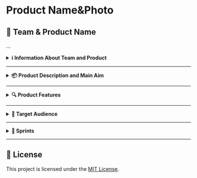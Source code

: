 # Product Name&Photo

## 🧠 Team & Product Name
...

<details>
  <summary><strong>ℹ️ Information About Team and Product</strong></summary>

  ### 👥 Team Members

  | Name              | Title           | Communication |
  |-------------------|------------------|---------|
  |  | Scrum Master   |         |
  |  | Product Owner |         |
  |  | Developer     |         |
  |  | Developer     |         |
 


</details>

---

<details>
  <summary><strong>📦 Product Description and Main Aim</strong></summary>


  *Full description goes here...*

</details>

---

<details>
  <summary><strong>🔍 Product Features</strong></summary>

  - Feature 1
  - Feature 2
  - Feature 3

</details>

---

<details>
  <summary><strong>🎯 Target Audience</strong></summary>

  - Audience Segment 1
  - Audience Segment 2

</details>

---

<details>
  <summary><strong>📅 Sprints</strong></summary>

  ### Sprint 1
  - Notes:
  - Total Points/How we decide:
  - Daily Scrum:
  - Board Updates:
  - Review:
  <summary> > Screenshots:<summary>

  ### Sprint 2
  - Notes:
  - Total Points/How we decide:
  - Daily Scrum:
  - Board Updates:
  - Review:
  <summary> > Screenshots:<summary>

  ### Sprint 3
  - Notes:
  - Total Points/How we decide:
  - Daily Scrum:
  - Board Updates:
  - Review:
  <summary> > Screenshots:<summary>

</details>

---

## 📎 License

This project is licensed under the [MIT License](LICENSE).

